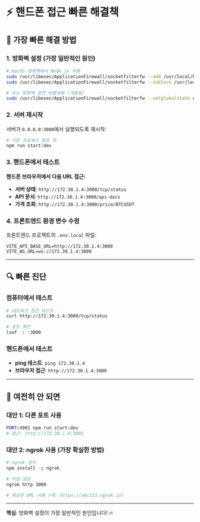 # ⚡ 핸드폰 접근 빠른 해결책

## 🎯 가장 빠른 해결 방법

### 1. 방화벽 설정 (가장 일반적인 원인)

```bash
# macOS 방화벽에서 Node.js 허용
sudo /usr/libexec/ApplicationFirewall/socketfilterfw --add /usr/local/bin/node
sudo /usr/libexec/ApplicationFirewall/socketfilterfw --unblock /usr/local/bin/node

# 또는 방화벽 완전 비활성화 (개발용)
sudo /usr/libexec/ApplicationFirewall/socketfilterfw --setglobalstate off
```

### 2. 서버 재시작

서버가 `0.0.0.0:3000`에서 실행되도록 재시작:

```bash
# 기존 프로세스 종료 후
npm run start:dev
```

### 3. 핸드폰에서 테스트

**핸드폰 브라우저에서 다음 URL 접근:**

- **서버 상태**: `http://172.30.1.4:3000/tcp/status`
- **API 문서**: `http://172.30.1.4:3000/api-docs`
- **가격 조회**: `http://172.30.1.4:3000/price/BTCUSDT`

### 4. 프론트엔드 환경 변수 수정

프론트엔드 프로젝트의 `.env.local` 파일:

```env
VITE_API_BASE_URL=http://172.30.1.4:3000
VITE_WS_URL=ws://172.30.1.4:3000
```

---

## 🔍 빠른 진단

### 컴퓨터에서 테스트
```bash
# 네트워크 접근 테스트
curl http://172.30.1.4:3000/tcp/status

# 포트 확인
lsof -i :3000
```

### 핸드폰에서 테스트
- **ping 테스트**: `ping 172.30.1.4`
- **브라우저 접근**: `http://172.30.1.4:3000`

---

## 🚨 여전히 안 되면

### 대안 1: 다른 포트 사용
```bash
PORT=3001 npm run start:dev
# 접근: http://172.30.1.4:3001
```

### 대안 2: ngrok 사용 (가장 확실한 방법)
```bash
# ngrok 설치
npm install -g ngrok

# 터널 생성
ngrok http 3000

# 제공된 URL 사용 (예: https://abc123.ngrok.io)
```

---

**핵심**: 방화벽 설정이 가장 일반적인 원인입니다! 🔥

